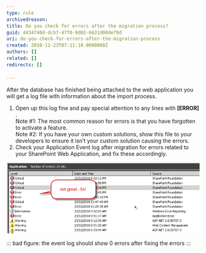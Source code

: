 ```yaml
---
type: rule
archivedreason: 
title: Do you check for errors after the migration process?
guid: 4434740d-dcb7-47f0-9d02-6631d00def9d
uri: do-you-check-for-errors-after-the-migration-process
created: 2010-12-23T07:11:10.0000000Z
authors: []
related: []
redirects: []

---
```


After the database has finished being attached to the web application you will get a log file with information about the import process.

1. Open up this log fine and pay special attention to any lines with  **[ERROR]** . 
<br>    Note #1: The most common reason for errors is that you have forgotten to activate a feature.
<br>    Note #2: If you have your own custom solutions, show this file to your developers to ensure it isn’t your custom solution causing the errors.
2. Check your Application Event log after migration for errors related to your SharePoint Web Application, and fix these accordingly.



![](FixEventLogs.png)


::: bad
figure: the event log should show 0 errors after fixing the errors
:::

<!--endintro-->
